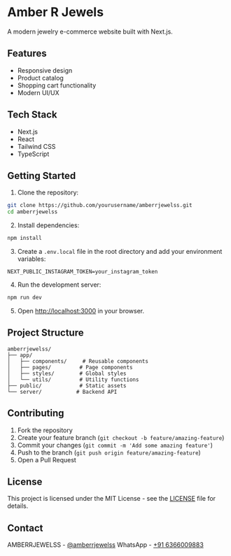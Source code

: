 # Amber R Jewels

A modern jewelry e-commerce website built with Next.js.

## Features
- Responsive design
- Product catalog
- Shopping cart functionality
- Modern UI/UX

## Tech Stack
- Next.js
- React
- Tailwind CSS
- TypeScript

## Getting Started

1. Clone the repository:
```bash
git clone https://github.com/yourusername/amberrjewelss.git
cd amberrjewelss
```

2. Install dependencies:
```bash
npm install
```

3. Create a `.env.local` file in the root directory and add your environment variables:
```env
NEXT_PUBLIC_INSTAGRAM_TOKEN=your_instagram_token
```

4. Run the development server:
```bash
npm run dev
```

5. Open [http://localhost:3000](http://localhost:3000) in your browser.

## Project Structure

```
amberrjewelss/
├── app/
│   ├── components/     # Reusable components
│   ├── pages/         # Page components
│   ├── styles/        # Global styles
│   └── utils/         # Utility functions
├── public/            # Static assets
└── server/           # Backend API
```

## Contributing

1. Fork the repository
2. Create your feature branch (`git checkout -b feature/amazing-feature`)
3. Commit your changes (`git commit -m 'Add some amazing feature'`)
4. Push to the branch (`git push origin feature/amazing-feature`)
5. Open a Pull Request

## License

This project is licensed under the MIT License - see the [LICENSE](LICENSE) file for details.

## Contact

AMBERRJEWELSS - [@amberrjewelss](https://instagram.com/amberrjewelss)
WhatsApp - [+91 6366009883](https://wa.me/916366009883) 